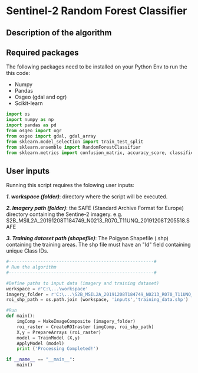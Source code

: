# Sentinel-2 Random Forest Classifier
## Description of the algorithm
## Required packages
The following packages need to be installed on your Python Env to run the this code:
- Numpy
- Pandas
- Osgeo (gdal and ogr)
- Scikit-learn

```Python
import os
import numpy as np
import pandas as pd
from osgeo import ogr
from osgeo import gdal, gdal_array
from sklearn.model_selection import train_test_split
from sklearn.ensemble import RandomForestClassifier
from sklearn.metrics import confusion_matrix, accuracy_score, classification_report
```
## User inputs
Running this script requires the folowing user inputs:

***1. workspace (folder)***: directory where the script will be executed.

***2. Imagery path (folder)***: the SAFE (Standard Archive Format for Europe) directory containing the Sentine-2 imagery. e.g.  S2B_MSIL2A_20191208T184749_N0213_R070_T11UNQ_20191208T205518.SAFE

***3.  Training dataset path (shapefile)***: The Polgyon Shapefile (.shp) containing the training areas. The shp file must have an "Id" field containing unique Class IDs.

```Python
#-------------------------------------------------------#
# Run the algorithm
#-------------------------------------------------------#

#Define paths to input data (imagery and training dataset)
workspace = r'C:\...\workspace'
imagery_folder = r'C:\...\S2B_MSIL2A_20191208T184749_N0213_R070_T11UNQ_20191208T205518.SAFE'
roi_shp_path = os.path.join (workspace, 'inputs','training_data.shp')

#Run
def main():
    imgComp = MakeImageComposite (imagery_folder)
    roi_raster = CreateROIraster (imgComp, roi_shp_path)
    X,y = PrepareArrays (roi_raster)
    model = TrainModel (X,y)
    ApplyModel (model)
    print ('Processing Completed!') 

if __name__ == "__main__":
    main()
``` 

